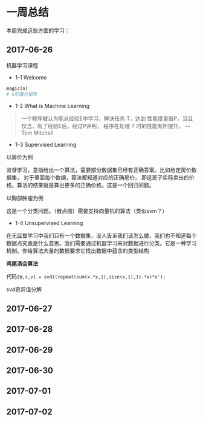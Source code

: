 # 一周总结
本周完成这些方面的学习：

## 2017-06-26
机器学习课程
- 1-1 Welcome
```bash
magic(n)  
# n阶魔方矩阵
```
- 1-2 What is Machine Learning

> 一个程序被认为能从经验E中学习，解决任务 T，达到 性能度量值P，当且仅当，有了经验E后，经过P评判， 程序在处理 T 时的性能有所提升。  -- Tom Mitchell

- 1-3 Supervised Learning 

以房价为例

监督学习，意指给出一个算法，需要部分数据集已经有正确答案。比如给定房价数据集， 对于里面每个数据，算法都知道对应的正确房价， 即这房子实际卖出的价格。算法的结果就是算出更多的正确价格。这是一个回归问题。

以胸部肿瘤为例

这是一个分类问题。（散点图）需要支持向量机的算法（类似svm？）

- 1-4 Unsupervised Learning

在无监督学习中我们只有一个数据集，没人告诉我们该怎么做，我们也不知道每个数据点究竟是什么意思。我们需要通过机器学习来对数据进行分类。它是一种学习机制。你给算法大量的数据要求它找出数据中蕴含的类型结构 

**鸡尾酒会算法**

代码`[W,s,v] = svd((repmat(sum(x.*x,1),size(x,1),1).*x)*x');`

svd奇异值分解
## 2017-06-27
## 2017-06-28
## 2017-06-29
## 2017-06-30
## 2017-07-01
## 2017-07-02
